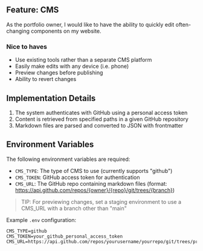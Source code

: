 ## Feature: CMS

As the portfolio owner, I would like to have the ability to quickly edit often-changing components on my website.

### Nice to haves
- Use existing tools rather than a separate CMS platform
- Easily make edits with any device (i.e. phone)
- Preview changes before publishing
- Ability to revert changes

## Implementation Details

1. The system authenticates with GitHub using a personal access token
2. Content is retrieved from specified paths in a given GitHub repository
3. Markdown files are parsed and converted to JSON with frontmatter

## Environment Variables

The following environment variables are required:

- `CMS_TYPE`: The type of CMS to use (currently supports "github")
- `CMS_TOKEN`: GitHub access token for authentication
- `CMS_URL`: The GitHub repo containing markdown files (format: https://api.github.com/repos/{owner}/{repo}/git/trees/{branch})

> TIP: For previewing changes, set a staging environment to use a CMS_URL with a branch other than "main"

Example `.env` configuration:
```
CMS_TYPE=github
CMS_TOKEN=your_github_personal_access_token
CMS_URL=https://api.github.com/repos/yourusername/yourrepo/git/trees/preview
```